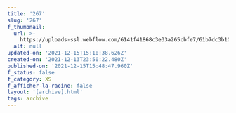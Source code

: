 ```yaml
---
title: '267'
slug: '267'
f_thumbnail:
  url: >-
    https://uploads-ssl.webflow.com/6141f41868c3e33a265cbfe7/61b7dc3b10d7469177955285_267.jpg
  alt: null
updated-on: '2021-12-15T15:10:38.626Z'
created-on: '2021-12-13T23:50:22.480Z'
published-on: '2021-12-15T15:48:47.960Z'
f_status: false
f_category: XS
f_afficher-la-racine: false
layout: '[archive].html'
tags: archive
---
```



